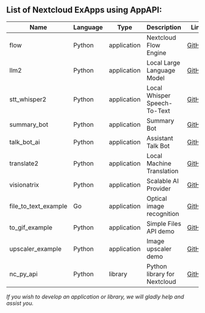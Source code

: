 ## List of Nextcloud ExApps using AppAPI:

| Name                 | Language | Type        | Description                  | Link                                                           |
|----------------------|----------|-------------|------------------------------|----------------------------------------------------------------|
| flow                 | Python   | application | Nextcloud Flow Engine        | [GitHub](https://github.com/cloud-py-api/flow)                 |
| llm2                 | Python   | application | Local Large Language Model   | [GitHub](https://github.com/nextcloud/llm2)                    |	
| stt_whisper2         | Python   | application | Local Whisper Speech-To-Text | [GitHub](https://github.com/nextcloud/stt_whisper2)            |
| summary_bot          | Python   | application | Summary Bot                  | [GitHub](https://github.com/nextcloud/summary_bot)             |
| talk_bot_ai          | Python   | application | Assistant Talk Bot           | [GitHub](https://github.com/cloud-py-api/talk_bot_ai)          |
| translate2           | Python   | application | Local Machine Translation    | [GitHub](https://github.com/nextcloud/translate2)              |	
| visionatrix          | Python   | application | Scalable AI Provider         | [GitHub](https://github.com/cloud-py-api/visionatrix)          |
| file_to_text_example | Go       | application | Optical image recognition    | [GitHub](https://github.com/cloud-py-api/file_to_text_example) |
| to_gif_example       | Python   | application | Simple Files API demo        | [GitHub](https://github.com/cloud-py-api/to_gif_example)       |
| upscaler_example     | Python   | application | Image upscaler demo          | [GitHub](https://github.com/cloud-py-api/upscaler_example)     |
| nc_py_api            | Python   | library     | Python library for Nextcloud | [GitHub](https://github.com/cloud-py-api/nc_py_api)            |

_If you wish to develop an application or library, we will gladly help and assist you._
